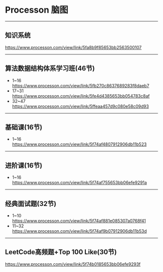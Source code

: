 


# Processon 脑图
---


## 知识系统
https://www.processon.com/view/link/5fa8b9f85653bb2563500107

---


## 算法数据结构体系学习班(46节)
- 1~16  
https://www.processon.com/view/link/5fb270c8637689283f8daeb7
- 17~31  
https://www.processon.com/view/link/5fe4d4385653bb054783c8af
- 32~47  
https://www.processon.com/view/link/5ffeaa457d9c080e58c09d93

---

## 基础课(16节)
- 1~16  
https://www.processon.com/view/link/5f74af4807912906db11b523

---

## 进阶课(16节)
- 1~16  
https://www.processon.com/view/link/5f74af755653bb06efe9291a

---

## 经典面试题(32节)
- 1~10  
https://www.processon.com/view/link/5f74af881e085307a0768f41
- 11~32  
https://www.processon.com/view/link/5f74af9b07912906db11b53d

---

## LeetCode高频题+Top 100 Like(30节)
https://www.processon.com/view/link/5f74b0185653bb06efe9293f

